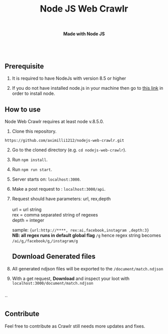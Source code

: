 <h1 align="center">
  Node JS Web Crawlr
  <br>
</h1>


<h4 align="center">
  <br><br>
  Made with Node JS
</h4>

<br>
<br>

## Prerequisite

1. It is required to have NodeJs with version 8.5 or higher

2. If you do not have installed node.js in your machine then go to [this link](https://nodejs.org/en/download/) in order to install node.

## How to use

Node Web Crawlr requires at least node v.8.5.0.

1. Clone this repository.
```
https://github.com/aximilli1212/nodejs-web-crawlr.git
```

2. Go to the cloned directory (e.g. `cd nodejs-web-crawlr`).

3. Run `npm install`.

4. Run `npm run start`.

4. Server starts on: `localhost:3000`.

5. Make a post request to : `localhost:3000/api`.

6. Request should have parameters: url, rex,depth <br ><br >
     url = url string<br> 
    rex = comma separated string of regexes <br>
    depth = integer
    
    sample: `{url:http://****, rex:ai,facebook,instagram ,depth:3}`<br>
    <b>NB: all regex runs in default global flag  </b> `/g`
      hence regex string becomes `/ai/g`,`/facebook/g`,`/instagram/g`
    
    ## Download Generated files
  

7. All generated ndjson files will be exported to the `/document/match.ndjson`
8. With a get request, <b>Download</b> and inspect your loot with `localhost:3000/document/match.ndjson` 

<br>
``

<br>

## Contribute

Feel free to contribute as Crawlr still needs more updates and fixes.
